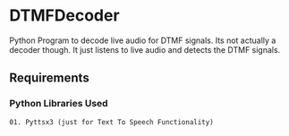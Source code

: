 # DTMFDecoder

Python Program to decode live audio for DTMF signals.
Its not actually a decoder though. It just listens to live audio and detects the DTMF signals.

## Requirements

### Python Libraries Used

    01. Pyttsx3 (just for Text To Speech Functionality)
